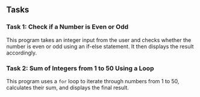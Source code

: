 

## Tasks

### Task 1: Check if a Number is Even or Odd
This program takes an integer input from the user and checks whether the number is even or odd using an if-else statement. It then displays the result accordingly.

### Task 2: Sum of Integers from 1 to 50 Using a Loop
This program uses a `for` loop to iterate through numbers from 1 to 50, calculates their sum, and displays the final result.
